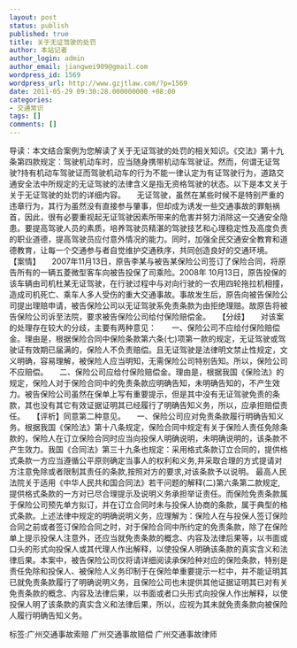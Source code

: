 ```yaml
---
layout: post
status: publish
published: true
title: 关于无证驾驶的处罚
author: 本站记者
author_login: admin
author_email: jiangwei909@gmail.com
wordpress_id: 1569
wordpress_url: http://www.gzjtlaw.com/?p=1569
date: 2011-05-29 09:30:28.000000000 +08:00
categories:
- 交通常识
tags: []
comments: []
---
```

导读：本文结合案例为您解读了关于无证驾驶的处罚的相关知识。《交法》第十九条第四款规定：驾驶机动车时，应当随身携带机动车驾驶证。然而，何谓无证驾驶?持有机动车驾驶证而驾驶机动车的行为不能一律认定为有证驾驶行为，道路交通安全法中所规定的无证驾驶的法律含义是指无资格驾驶的状态。以下是本文关于关于无证驾驶的处罚的详细内容。　　无证驾驶，虽然在某些时候不是特别严重的违章行为，其行为虽然没有直接参与肇事，但却成为诱发一些交通事故的罪魁祸首，因此，很有必要重视起无证驾驶因素所带来的危害并努力消除这一交通安全隐患。要提高驾驶人员的素质，培养驾驶员精湛的驾驶技艺和心理稳定性及高度负责的职业道德，提高驾驶员应付意外情况的能力。同时，加强全民交通安全教育和道德教育，让每一个交通参与者自觉维护交通秩序，共同创造良好的交通环境。　　【案情】　　2007年11月13日，原告李某与被告某保险公司签订了保险合同，将原告所有的一辆五菱微型客车向被告投保了司乘险。2008年 10月13日，原告投保的该车辆由司机杜某无证驾驶，在行驶过程中与对向行驶的一农用四轮拖拉机相撞，造成司机死亡、乘车人多人受伤的重大交通事故。事故发生后，原告向被告保险公司提出理赔申请，被告保险公司以无证驾驶系免责条款为由拒绝理赔。故原告将被告保险公司诉至法院，要求被告保险公司给付保险赔偿金。　　【分歧】　　对该案的处理存在较大的分歧，主要有两种意见：　　一、保险公司不应给付保险赔偿金。理由是，根据保险合同中保险条款第六条(七)项第一款的规定，无证驾驶或驾驶证有效期已届满的，保险人不负责赔偿。且无证驾驶是法律明文禁止性规定，文义明确，容易理解，被保险人应当明知，无需保险公司特别告知。所以，保险公司不应赔偿。　　二、保险公司应给付保险赔偿金。理由是，根据我国《保险法》的规定，保险人对于保险合同中的免责条款应明确告知，未明确告知的，不产生效力。被告保险公司虽然在保单上写有重要提示，但是其中没有无证驾驶免责的条款，其也没有其它有效证据证明其已经履行了明确告知义务，所以，应承担赔偿责任。　　【评析】同意第二种意见。　　一、保险公司应对免责条款履行明确告知义务。根据我国《保险法》第十八条规定，保险合同中规定有关于保险人责任免除条款的，保险人在订立保险合同时应当向投保人明确说明，未明确说明的，该条款不产生效力。我国《合同法》第三十九条也规定：采用格式条款订立合同的，提供格式条款一方应当遵循公平原则确定当事人的权利和义务,并采取合理的方式提请对方注意免除或者限制其责任的条款,按照对方的要求,对该条款予以说明。 最高人民法院关于适用《中华人民共和国合同法》若干问题的解释(二)第六条第二款规定,提供格式条款的一方对已尽合理提示及说明义务承担举证责任。而保险免责条款属于保险公司预先单方拟订，并在订立合同时未与投保人协商的条款，属于典型的格式条款。上述法律中规定的明确说明义务，应理解为：保险人在与投保人签订保险合同之前或者签订保险合同之时，对于保险合同中所约定的免责条款，除了在保险单上提示投保人注意外，还应当就免责条款的概念、内容及法律后果等，以书面或口头的形式向投保人或其代理人作出解释，以使投保人明确该条款的真实含义和法律后果。本案中，被告保险公司仅将请详细阅读承保险种对应的保险条款，特别是责任免除和投保人、被保险人义务印制于在保险单重要提示一栏中，并不能证明其已就免责条款履行了明确说明义务，且保险公司也未提供其他证据证明其已对有关免责条款的概念、内容及法律后果，以书面或者口头形式向投保人作出解释，以使投保人明了该条款的真实含义和法律后果，所以，应视为其未就免责条款向被保险人履行明确告知义务。标签:广州交通事故索赔 广州交通事故赔偿 广州交通事故律师
